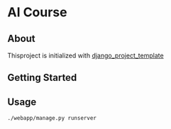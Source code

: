 # AI Course


## About

Thisproject is initialized with [django_project_template](https://github.com/airyou-code/django_project_template)



## Getting Started

## Usage


```bash
./webapp/manage.py runserver
```

